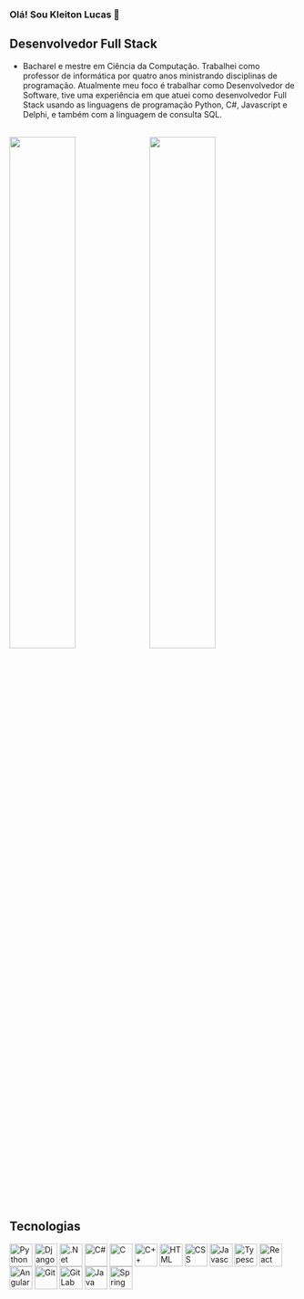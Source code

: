  ### Olá! Sou Kleiton Lucas 👋
 ## Desenvolvedor Full Stack
- Bacharel e mestre em Ciência da Computação. Trabalhei como professor de informática por quatro anos ministrando disciplinas de programação. Atualmente meu foco é trabalhar como Desenvolvedor de Software, tive uma experiência em que atuei como desenvolvedor Full Stack usando as linguagens de programação Python, C#, Javascript e Delphi, e também com a linguagem de consulta SQL.

<br />
<div>
  <img width="48%" src="https://github-readme-stats.vercel.app/api?username=kleitonlucas&show_icons=true&theme=tokyonight&include_all_commits=true&count_private=true" />
  <img width="48%" src="https://github-readme-stats.vercel.app/api/top-langs/?username=kleitonlucas&layout=compact&langs_count=7&theme=tokyonight" />
</div>
<h2>Tecnologias</h2>
<div style="display: inline_block">
  <img align="center" alt="Python" height="40" src="https://cdn.jsdelivr.net/gh/devicons/devicon@latest/icons/python/python-original-wordmark.svg" />
  <img align="center" alt="Django" height="40" src="https://cdn.jsdelivr.net/gh/devicons/devicon@latest/icons/django/django-plain.svg" />
  <img align="center" alt=".Net" height="40" src="https://cdn.jsdelivr.net/gh/devicons/devicon@latest/icons/dotnetcore/dotnetcore-original.svg" />
  <img align="center" alt="C#" height="40" src="https://cdn.jsdelivr.net/gh/devicons/devicon@latest/icons/csharp/csharp-original.svg" />
  <img align="center" alt="C" height="40" src="https://cdn.jsdelivr.net/gh/devicons/devicon/icons/c/c-original.svg" />
  <img align="center" alt="C++" height="40" src="https://cdn.jsdelivr.net/gh/devicons/devicon/icons/cplusplus/cplusplus-original.svg" />
  <img align="center" alt="HTML" height="40" src="https://cdn.jsdelivr.net/gh/devicons/devicon/icons/html5/html5-plain-wordmark.svg"/>
  <img align="center" alt="CSS" height="40" src="https://cdn.jsdelivr.net/gh/devicons/devicon/icons/css3/css3-plain-wordmark.svg" />
  <img align="center" alt="Javascript" height="40" src="https://cdn.jsdelivr.net/gh/devicons/devicon/icons/javascript/javascript-plain.svg" />
  <img align="center" alt="Typescript" height="40" src="https://cdn.jsdelivr.net/gh/devicons/devicon/icons/typescript/typescript-plain.svg" />
  <img align="center" alt="React" height="40" src="https://cdn.jsdelivr.net/gh/devicons/devicon/icons/react/react-original-wordmark.svg" />
  <img align="center" alt="Angular" height="40" src="https://cdn.jsdelivr.net/gh/devicons/devicon@latest/icons/angular/angular-original.svg" />
  <img align="center" alt="Git" height="40" src="https://cdn.jsdelivr.net/gh/devicons/devicon/icons/git/git-original.svg" />
  <img align="center" alt="GitLab" height="40" src="https://cdn.jsdelivr.net/gh/devicons/devicon@latest/icons/gitlab/gitlab-original.svg" />
  <img align="center" alt="Java" height="40" src="https://cdn.jsdelivr.net/gh/devicons/devicon/icons/java/java-original-wordmark.svg" />
  <img align="center" alt="Spring Boot" height="40" src="https://cdn.jsdelivr.net/gh/devicons/devicon/icons/spring/spring-original-wordmark.svg" />
</div>
